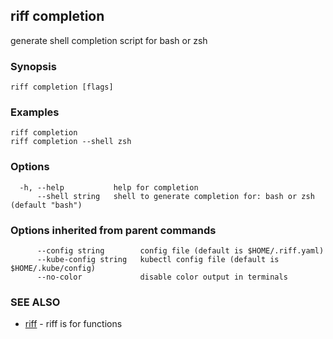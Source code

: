 ## riff completion

generate shell completion script for bash or zsh

### Synopsis


<todo>


```
riff completion [flags]
```

### Examples

```
riff completion
riff completion --shell zsh
```

### Options

```
  -h, --help           help for completion
      --shell string   shell to generate completion for: bash or zsh (default "bash")
```

### Options inherited from parent commands

```
      --config string        config file (default is $HOME/.riff.yaml)
      --kube-config string   kubectl config file (default is $HOME/.kube/config)
      --no-color             disable color output in terminals
```

### SEE ALSO

* [riff](riff.md)	 - riff is for functions


